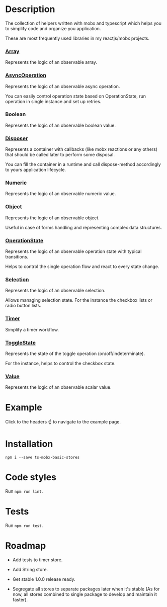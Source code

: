 # Description

The collection of helpers written with mobx and typescript which helps you to simplify code and organize you application.

These are most frequently used libraries in my reactjs/mobx projects. 

### [Array](https://codesandbox.io/s/observable-array-store-47nye)

Represents the logic of an observable array.

### [AsyncOperation](https://codesandbox.io/s/async-operation-store-fsbg1)

Represents the logic of an observable async operation.

You can easily control operation state based on OperationState, run operation in single instance and set up retries.

### Boolean

Represents the logic of an observable boolean value.

### [Disposer](https://codesandbox.io/s/disposer-disposable-container-p9j0i)

Represents a container with callbacks (like mobx reactions or any others) that should be called later to perform some disposal.

You can fill the container in a runtime and call dispose-method accordingly to yours application lifecycle.

### Numeric

Represents the logic of an observable numeric value.

### [Object](https://codesandbox.io/s/observable-object-store-rx5jg)

Represents the logic of an observable object.

Useful in case of forms handling and representing complex data structures.

### [OperationState](https://codesandbox.io/s/observable-operation-state-store-cpeuu)

Represents the logic of an observable operation state with typical transitions. 

Helps to control the single operation flow and react to every state change.

### [Selection](https://codesandbox.io/s/selection-store-4b8ms)

Represents the logic of an observable selection.

Allows managing selection state. For the instance the checkbox lists or radio button lists.

### [Timer](https://codesandbox.io/s/observable-timer-store-x94f5)

Simplify a timer workflow.

### [ToggleState](https://codesandbox.io/s/observable-toggle-state-png6g)

Represents the state of the toggle operation (on/off/indeterminate). 

For the instance, helps to control the checkbox state.

### [Value](https://codesandbox.io/s/observable-value-z6yxw)

Represents the logic of an observable scalar value.

# Example 

Click to the headers :point_up: to navigate to the example page. 

# Installation

`npm i --save ts-mobx-basic-stores`

# Code styles

Run `npm run lint`.

# Tests

Run `npm run test`.

# Roadmap

- Add tests to timer store.

- Add String store.

- Get stable 1.0.0 release ready.

- Segregate all stores to separate packages later when it's stable (As for now, all stores combined to single package to develop and maintain it faster).